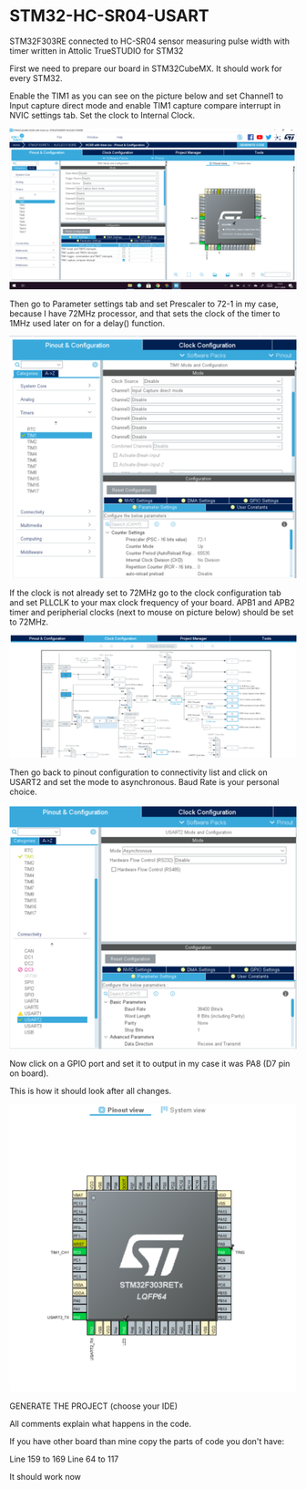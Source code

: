 # STM32-HC-SR04-USART
 STM32F303RE connected to HC-SR04 sensor measuring pulse width with timer written in Attolic TrueSTUDIO for STM32

First we need to prepare our board in STM32CubeMX. It should work for every STM32.

Enable the TIM1 as you can see on the picture below and set Channel1 to Input capture direct mode and enable TIM1 capture compare interrupt in NVIC settings tab.
Set the clock to Internal Clock.

![alt text](https://github.com/Mac-lucky/STM32-HC-SR04-USART-timer-pulse-width/blob/main/images/interr.png?raw=true)

Then go to Parameter settings tab and set Prescaler to 72-1 in my case, because I have 72MHz processor, and that sets the clock of the timer to 1MHz used later on for a delay() function.

![alt text](https://github.com/Mac-lucky/STM32-HC-SR04-USART-timer-pulse-width/blob/main/images/prescaler.png?raw=true)

If the clock is not already set to 72MHz go to the clock configuration tab and set PLLCLK to your max clock frequency of your board. APB1 and APB2 timer and peripherial clocks (next to mouse on picture below) should be set to 72MHz.

![alt text](https://github.com/Mac-lucky/STM32-HC-SR04-USART-timer-pulse-width/blob/main/images/clock.png?raw=true)

Then go back to pinout configuration to connectivity list and click on USART2 and set the mode to asynchronous. Baud Rate is your personal choice. 

![alt text](https://github.com/Mac-lucky/STM32-HC-SR04-USART-timer-pulse-width/blob/main/images/usart.png?raw=true)

Now click on a GPIO port and set it to output in my case it was PA8 (D7 pin on board).

This is how it should look after all changes.

![alt text](https://github.com/Mac-lucky/STM32-HC-SR04-USART-timer-pulse-width/blob/main/images/inout.png?raw=true)

GENERATE THE PROJECT (choose your IDE)

All comments explain what happens in the code.

If you have other board than mine copy the parts of code you don't have:

Line 159 to 169
Line 64 to 117

It should work now
